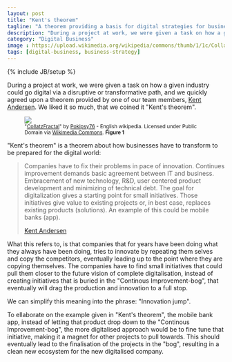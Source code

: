 ```yaml
---
layout: post
title: "Kent's theorem"
tagline: "A theorem providing a basis for digital strategies for business"
description: "During a project at work, we were given a task on how a given industry could go digital via a disruptive or transformative path, and we quickly agreed upon a theorem provided by one of our team members, Kent Andersen. We liked it so much, that we coined it Kent's theorem."
category: "Digital Business"
image : https://upload.wikimedia.org/wikipedia/commons/thumb/1/1c/CollatzFractal.png/640px-CollatzFractal.png
tags: [digital-business, business-strategy]
---
```

{% include JB/setup %}
<p class="lead">
During a project at work, we were given a task on how a given industry could go digital via a disruptive or transformative path, and we quickly agreed upon a theorem provided by one of our team members, <a href="https://www.linkedin.com/profile/view?id=AAkAAAQDtO8Bju1IMzQRnnRSbrEoBmQ4Xdgw82Q">Kent Andersen</a>. We liked it so much, that we coined it "Kent's theorem".
</p>

<figure>
  <img src="https://upload.wikimedia.org/wikipedia/commons/thumb/1/1c/CollatzFractal.png/640px-CollatzFractal.png" class="img-responsive img-rounded img-thumbnail"/>
  <figcaption>
    <small>
      "<a href="https://commons.wikimedia.org/wiki/File:CollatzFractal.png#/media/File:CollatzFractal.png">CollatzFractal</a>" by <a href="//commons.wikimedia.org/w/index.php?title=User:Pokipsy76&amp;action=edit&amp;redlink=1" class="new" title="User:Pokipsy76 (page does not exist)">Pokipsy76</a> - English wikipedia. Licensed under Public Domain via <a href="//commons.wikimedia.org/wiki/">Wikimedia Commons</a>. <strong>Figure 1</strong>
    </small>
  </figcaption>
</figure>

"Kent's theorem" is a theorem about how businesses have to transform to be prepared for  the digital world:

>Companies have to fix their problems in pace of innovation. Continues improvement demands basic agreement between IT and business. Embracement of new technology, R&D, user centered product development and minimizing of technical debt. The goal for digitalization gives a starting point for small initiatives. Those initiatives give value to existing projects or, in best case, replaces existing products (solutions). An example of this could be mobile banks (app).
>
><a href="https://www.linkedin.com/profile/view?id=AAkAAAQDtO8Bju1IMzQRnnRSbrEoBmQ4Xdgw82Q">Kent Andersen</a>

What this refers to, is that companies that for years have been doing what they always have been doing, tries to innovate by repeating them selves and copy the competitors, eventually leading up to the point where they are copying themselves. The companies have to find small initiatives that could pull them closer to the future vision of complete digitalisation, instead of creating initiatives that is buried in the "Continous Improvement-bog", that eventually will drag the production and innovation to a full stop.

We can simplify this meaning into the phrase: "Innovation jump".

To ellaborate on the example given in "Kent's theorem", the mobile bank app, instead of letting that product drop down to the "Continous Improvement-bog", the more digitalised approach would be to fine tune that initiative, making it a magnet for other projects to pull towards. This should eventually lead to the finalisation of the projects in the "bog", resulting in a clean new ecosystem for the new digitalised company.
